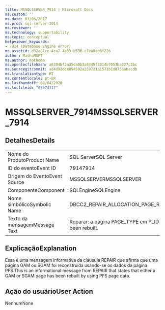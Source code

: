 ```yaml
---
title: MSSQLSERVER_7914 | Microsoft Docs
ms.custom: ''
ms.date: 03/06/2017
ms.prod: sql-server-2014
ms.reviewer: ''
ms.technology: supportability
ms.topic: conceptual
helpviewer_keywords:
- 7914 (Database Engine error)
ms.assetid: d32a81ce-4ca7-4b33-b536-c7ea0ed6f226
author: MashaMSFT
ms.author: mathoma
ms.openlocfilehash: a6304bf2a35da0b3a8445f3314b7053ba227c3bc
ms.sourcegitcommit: ad4d92dce894592a259721a1571b1d8736abacdb
ms.translationtype: MT
ms.contentlocale: pt-BR
ms.lasthandoff: 08/04/2020
ms.locfileid: "87574717"
---
```

# <a name="mssqlserver_7914"></a><span data-ttu-id="ffa8f-102">MSSQLSERVER_7914</span><span class="sxs-lookup"><span data-stu-id="ffa8f-102">MSSQLSERVER_7914</span></span>
    
## <a name="details"></a><span data-ttu-id="ffa8f-103">Detalhes</span><span class="sxs-lookup"><span data-stu-id="ffa8f-103">Details</span></span>  
  
|||  
|-|-|  
|<span data-ttu-id="ffa8f-104">Nome do Produto</span><span class="sxs-lookup"><span data-stu-id="ffa8f-104">Product Name</span></span>|<span data-ttu-id="ffa8f-105">SQL Server</span><span class="sxs-lookup"><span data-stu-id="ffa8f-105">SQL Server</span></span>|  
|<span data-ttu-id="ffa8f-106">ID do evento</span><span class="sxs-lookup"><span data-stu-id="ffa8f-106">Event ID</span></span>|<span data-ttu-id="ffa8f-107">7914</span><span class="sxs-lookup"><span data-stu-id="ffa8f-107">7914</span></span>|  
|<span data-ttu-id="ffa8f-108">Origem do Evento</span><span class="sxs-lookup"><span data-stu-id="ffa8f-108">Event Source</span></span>|<span data-ttu-id="ffa8f-109">MSSQLSERVER</span><span class="sxs-lookup"><span data-stu-id="ffa8f-109">MSSQLSERVER</span></span>|  
|<span data-ttu-id="ffa8f-110">Componente</span><span class="sxs-lookup"><span data-stu-id="ffa8f-110">Component</span></span>|<span data-ttu-id="ffa8f-111">SQLEngine</span><span class="sxs-lookup"><span data-stu-id="ffa8f-111">SQLEngine</span></span>|  
|<span data-ttu-id="ffa8f-112">Nome simbólico</span><span class="sxs-lookup"><span data-stu-id="ffa8f-112">Symbolic Name</span></span>|<span data-ttu-id="ffa8f-113">DBCC2_REPAIR_ALLOCATION_PAGE_REBUILT</span><span class="sxs-lookup"><span data-stu-id="ffa8f-113">DBCC2_REPAIR_ALLOCATION_PAGE_REBUILT</span></span>|  
|<span data-ttu-id="ffa8f-114">Texto da mensagem</span><span class="sxs-lookup"><span data-stu-id="ffa8f-114">Message Text</span></span>|<span data-ttu-id="ffa8f-115">Reparar: a página PAGE_TYPE em P_ID foi recriada.</span><span class="sxs-lookup"><span data-stu-id="ffa8f-115">Repair: PAGE_TYPE page at P_ID has been rebuilt.</span></span>|  
  
## <a name="explanation"></a><span data-ttu-id="ffa8f-116">Explicação</span><span class="sxs-lookup"><span data-stu-id="ffa8f-116">Explanation</span></span>  
 <span data-ttu-id="ffa8f-117">Essa é uma mensagem informativa da cláusula REPAIR que afirma que uma página GAM ou SGAM foi reconstruída usando-se os dados da página PFS.</span><span class="sxs-lookup"><span data-stu-id="ffa8f-117">This is an informational message from REPAIR that states that either a GAM or SGAM page has been rebuilt by using PFS page data.</span></span>  
  
## <a name="user-action"></a><span data-ttu-id="ffa8f-118">Ação do usuário</span><span class="sxs-lookup"><span data-stu-id="ffa8f-118">User Action</span></span>  
 <span data-ttu-id="ffa8f-119">Nenhum</span><span class="sxs-lookup"><span data-stu-id="ffa8f-119">None</span></span>  
  
  
